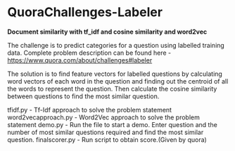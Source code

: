 # QuoraChallenges-Labeler
**Document similarity with tf_idf and cosine similarity and word2vec**

The challenge is to predict categories for a question using labelled training data. Complete problem description can be found here - https://www.quora.com/about/challenges#labeler

The solution is to find feature vectors for labelled questions by calculating word vectors of each word in the question and finding out the centroid of all the words to represent the question. Then calculate the cosine similarity between questions to find the most similar question.

tfidf.py - Tf-Idf approach to solve the problem statement
word2vecapproach.py - Word2Vec approach to solve the problem statement
demo.py - Run the file to start a demo. Enter question and the number of most similar questions required and find the most similar question.
finalscorer.py - Run script to obtain score.(Given by quora)